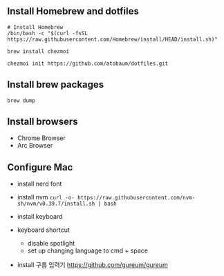## Install Homebrew and dotfiles

```shell
# Install Homebrew
/bin/bash -c "$(curl -fsSL https://raw.githubusercontent.com/Homebrew/install/HEAD/install.sh)"

brew install chezmoi

chezmoi init https://github.com/atobaum/dotfiles.git
```

## Install brew packages

```shell
brew dump
```

## Install browsers

- Chrome Browser
- Arc Browser

## Configure Mac

- install nerd font

- install nvm `curl -o- https://raw.githubusercontent.com/nvm-sh/nvm/v0.39.7/install.sh | bash`
- install keyboard
- keyboard shortcut
  - disable spotlight
  - set up changing language to cmd + space
- install 구름 입력기 <https://github.com/gureum/gureum>
